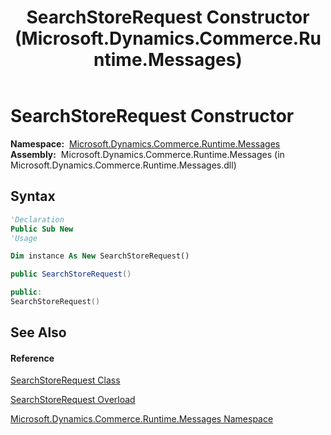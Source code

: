 ﻿---
title: SearchStoreRequest Constructor  (Microsoft.Dynamics.Commerce.Runtime.Messages)
TOCTitle: SearchStoreRequest Constructor
ms:assetid: M:Microsoft.Dynamics.Commerce.Runtime.Messages.SearchStoreRequest.#ctor
ms:mtpsurl: https://technet.microsoft.com/en-us/library/microsoft.dynamics.commerce.runtime.messages.searchstorerequest.searchstorerequest(v=AX.60)
ms:contentKeyID: 62210250
ms.date: 05/18/2015
mtps_version: v=AX.60
dev_langs:
- vb
- csharp
- c++
---

# SearchStoreRequest Constructor

**Namespace:**  [Microsoft.Dynamics.Commerce.Runtime.Messages](microsoft-dynamics-commerce-runtime-messages-namespace.md)  
**Assembly:**  Microsoft.Dynamics.Commerce.Runtime.Messages (in Microsoft.Dynamics.Commerce.Runtime.Messages.dll)

## Syntax

``` vb
'Declaration
Public Sub New
'Usage

Dim instance As New SearchStoreRequest()
```

``` csharp
public SearchStoreRequest()
```

``` c++
public:
SearchStoreRequest()
```

## See Also

#### Reference

[SearchStoreRequest Class](searchstorerequest-class-microsoft-dynamics-commerce-runtime-messages.md)

[SearchStoreRequest Overload](searchstorerequest-constructor-microsoft-dynamics-commerce-runtime-messages.md)

[Microsoft.Dynamics.Commerce.Runtime.Messages Namespace](microsoft-dynamics-commerce-runtime-messages-namespace.md)

